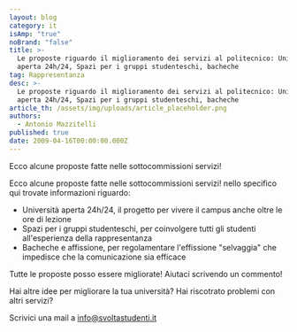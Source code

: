 ```yaml
---
layout: blog
category: it
isAmp: "true"
noBrand: "false"
title: >-
  Le proposte riguardo il miglioramento dei servizi al politecnico: Università
  aperta 24h/24, Spazi per i gruppi studenteschi, bacheche
tag: Rappresentanza
desc: >-
  Le proposte riguardo il miglioramento dei servizi al politecnico: Università
  aperta 24h/24, Spazi per i gruppi studenteschi, bacheche
article_th: /assets/img/uploads/article_placeholder.png
authors:
  - Antonio Mazzitelli
published: true
date: 2009-04-16T00:00:00.000Z
---
```


Ecco alcune proposte fatte nelle sottocommissioni servizi!

Ecco alcune proposte fatte nelle sottocommissioni servizi! nello specifico qui trovate informazioni riguardo:

*   Università aperta 24h/24, il progetto per vivere il campus anche oltre le ore di lezione
*   Spazi per i gruppi studenteschi, per coinvolgere tutti gli studenti all'esperienza della rappresentanza
*   Bacheche e affissione, per regolamentare l'effissione "selvaggia" che impedisce che la comunicazione sia efficace

Tutte le proposte posso essere migliorate! Aiutaci scrivendo un commento!

Hai altre idee per migliorare la tua università? Hai riscotrato problemi con altri servizi?

Scrivici una mail a [info@svoltastudenti.it](mailto:info@svoltastudenti.it)
